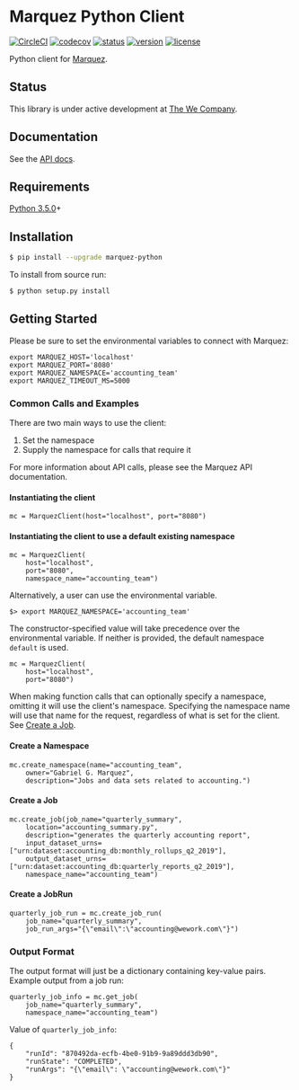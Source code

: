 # Marquez Python Client

[![CircleCI](https://circleci.com/gh/MarquezProject/marquez-python/tree/master.svg?style=shield)](https://circleci.com/gh/MarquezProject/marquez-python/tree/master) [![codecov](https://codecov.io/gh/MarquezProject/marquez-python/branch/master/graph/badge.svg)](https://codecov.io/gh/MarquezProject/marquez-python/branch/master) [![status](https://img.shields.io/badge/status-WIP-yellow.svg)](#status) [![version](https://img.shields.io/pypi/v/marquez-python.svg)](https://pypi.python.org/pypi/marquez-python) [![license](https://img.shields.io/badge/license-Apache_2.0-blue.svg)](https://raw.githubusercontent.com/MarquezProject/marquez-python/master/LICENSE)

Python client for [Marquez](https://github.com/MarquezProject/marquez).

## Status

This library is under active development at [The We Company](https://www.we.co). 

## Documentation

See the [API docs](https://marquezproject.github.io/marquez/openapi.html).

## Requirements

[Python 3.5.0](https://www.python.org/downloads/)+

## Installation

```bash
$ pip install --upgrade marquez-python
```

To install from source run:

```bash
$ python setup.py install
```

## Getting Started

Please be sure to set the environmental variables to connect with Marquez:

```
export MARQUEZ_HOST='localhost'
export MARQUEZ_PORT='8080'
export MARQUEZ_NAMESPACE='accounting_team'
export MARQUEZ_TIMEOUT_MS=5000
```

### Common Calls and Examples
There are two main ways to use the client:
1. Set the namespace
2. Supply the namespace for calls that require it

For more information about API calls, please see the Marquez API documentation.

#### Instantiating the client
```
mc = MarquezClient(host="localhost", port="8080")
```

#### Instantiating the client to use a default existing namespace
```
mc = MarquezClient(
    host="localhost",
    port="8080",
    namespace_name="accounting_team")
```

Alternatively, a user can use the environmental variable.
```
$> export MARQUEZ_NAMESPACE='accounting_team'
```
The constructor-specified value will take precedence over
the environmental variable. If neither is provided, the default
namespace `default` is used. 
```
mc = MarquezClient(
    host="localhost",
    port="8080")
```
When making function calls that can optionally specify
a namespace, omitting it will use the client's namespace. Specifying the namespace name
will use that name for the request, regardless of what is set for the client.
See [Create a Job](#Create-a-Job). 

#### Create a Namespace
``` 
mc.create_namespace(name="accounting_team",
    owner="Gabriel G. Marquez",
    description="Jobs and data sets related to accounting.")

```

#### Create a Job
```
mc.create_job(job_name="quarterly_summary",
    location="accounting_summary.py",
    description="generates the quarterly accounting report",
    input_dataset_urns=["urn:dataset:accounting_db:monthly_rollups_q2_2019"],
    output_dataset_urns=["urn:dataset:accounting_db:quarterly_reports_q2_2019"],
    namespace_name="accounting_team")
```

#### Create a JobRun
```
quarterly_job_run = mc.create_job_run(
    job_name="quarterly_summary",
    job_run_args="{\"email\":\"accounting@wework.com\"}")
```

### Output Format
The output format will just be a dictionary containing key-value pairs.
Example output from a job run:
```
quarterly_job_info = mc.get_job(
    job_name="quarterly_summary",
    namespace_name="accounting_team")
```
Value of `quarterly_job_info`:
```
{
    "runId": "870492da-ecfb-4be0-91b9-9a89ddd3db90",
    "runState": "COMPLETED",
    "runArgs": "{\"email\": \"accounting@wework.com\"}"
}
```
